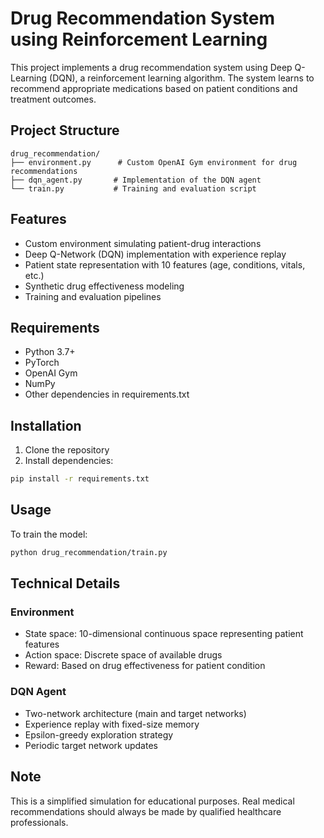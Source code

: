 # Drug Recommendation System using Reinforcement Learning

This project implements a drug recommendation system using Deep Q-Learning (DQN), a reinforcement learning algorithm. The system learns to recommend appropriate medications based on patient conditions and treatment outcomes.

## Project Structure

```
drug_recommendation/
├── environment.py      # Custom OpenAI Gym environment for drug recommendations
├── dqn_agent.py       # Implementation of the DQN agent
└── train.py           # Training and evaluation script
```

## Features

- Custom environment simulating patient-drug interactions
- Deep Q-Network (DQN) implementation with experience replay
- Patient state representation with 10 features (age, conditions, vitals, etc.)
- Synthetic drug effectiveness modeling
- Training and evaluation pipelines

## Requirements

- Python 3.7+
- PyTorch
- OpenAI Gym
- NumPy
- Other dependencies in requirements.txt

## Installation

1. Clone the repository
2. Install dependencies:
```bash
pip install -r requirements.txt
```

## Usage

To train the model:
```bash
python drug_recommendation/train.py
```

## Technical Details

### Environment
- State space: 10-dimensional continuous space representing patient features
- Action space: Discrete space of available drugs
- Reward: Based on drug effectiveness for patient condition

### DQN Agent
- Two-network architecture (main and target networks)
- Experience replay with fixed-size memory
- Epsilon-greedy exploration strategy
- Periodic target network updates

## Note

This is a simplified simulation for educational purposes. Real medical recommendations should always be made by qualified healthcare professionals.
